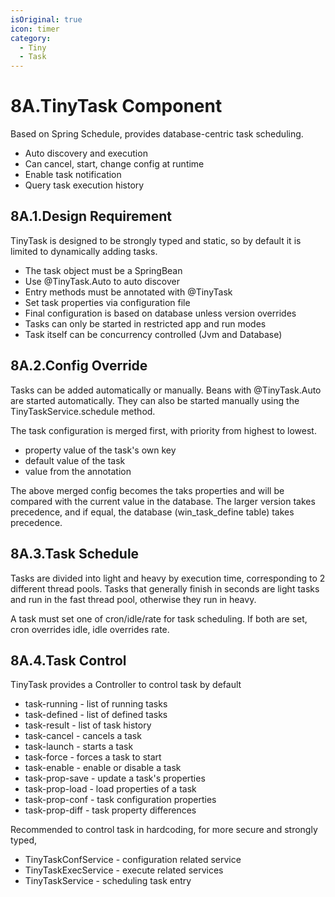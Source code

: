 ```yaml
---
isOriginal: true
icon: timer
category:
  - Tiny
  - Task
---
```


# 8A.TinyTask Component

Based on Spring Schedule, provides database-centric task scheduling.

* Auto discovery and execution
* Can cancel, start, change config at runtime
* Enable task notification
* Query task execution history

## 8A.1.Design Requirement

TinyTask is designed to be strongly typed and static, so by default it is limited to dynamically adding tasks.

* The task object must be a SpringBean
* Use @TinyTask.Auto to auto discover
* Entry methods must be annotated with @TinyTask
* Set task properties via configuration file
* Final configuration is based on database unless version overrides
* Tasks can only be started in restricted app and run modes
* Task itself can be concurrency controlled (Jvm and Database)

## 8A.2.Config Override

Tasks can be added automatically or manually. Beans with @TinyTask.Auto are started automatically.
They can also be started manually using the TinyTaskService.schedule method.

The task configuration is merged first, with priority from highest to lowest.

* property value of the task's own key
* default value of the task
* value from the annotation

The above merged config becomes the taks properties and will be compared with the current value
in the database. The larger version takes precedence, and if equal,
the database (win_task_define table) takes precedence.

## 8A.3.Task Schedule

Tasks are divided into light and heavy by execution time, corresponding to 2 different thread pools.
Tasks that generally finish in seconds are light tasks and run in the fast thread pool,
otherwise they run in heavy.

A task must set one of cron/idle/rate for task scheduling.
If both are set, cron overrides idle, idle overrides rate.

## 8A.4.Task Control

TinyTask provides a Controller to control task by default

* task-running - list of running tasks
* task-defined - list of defined tasks
* task-result - list of task history
* task-cancel - cancels a task
* task-launch - starts a task
* task-force - forces a task to start
* task-enable - enable or disable a task
* task-prop-save - update a task's properties
* task-prop-load - load properties of a task
* task-prop-conf - task configuration properties
* task-prop-diff - task property differences

Recommended to control task in hardcoding, for more secure and strongly typed,

* TinyTaskConfService - configuration related service
* TinyTaskExecService - execute related services
* TinyTaskService - scheduling task entry
